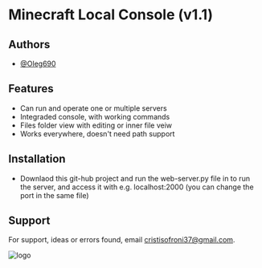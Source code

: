 
# Minecraft Local Console (v1.1)

## Authors

- [@Oleg690](https://github.com/Oleg690)

## Features

- Can run and operate one or multiple servers
- Integraded console, with working commands
- Files folder view with editing or inner file veiw
- Works everywhere, doesn't need path support

## Installation

- Downlaod this git-hub project and run the web-server.py file in to run the server, and access it with e.g. localhost:2000 (you can change the port in the same file)
## Support

For support, ideas or errors found, email cristisofroni37@gmail.com.

![logo](https://github.com/user-attachments/assets/11e26527-6c74-47b6-b863-12455da69422)